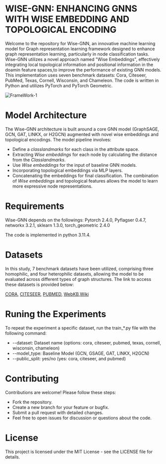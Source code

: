 # WISE-GNN: ENHANCING GNNS WITH WISE EMBEDDING AND TOPOLOGICAL ENCODING
Welcome to the repository for Wise-GNN, an innovative machine learning model for Graph representation learning framework designed to enhance graph representation learning, particularly in node classification tasks. Wise-GNN utilizes a  novel approach named "Wise Embeddings", effectively integrating local topological information and positional information in the doamin feature spaces,to improve the performance of existing GNN models. This implementation uses seven benchmark datasets: Cora, Citeseer, PubMed, Texas, Cornell, Wisconsin, and Chameleon. The code is written in Python and utilizes PyTorch and PyTorch Geometric.

![FrameWork-1](https://github.com/joshem163/WISE-GNN/assets/133717791/89269231-6105-4529-bdb1-9cbc59695eb3)

# Model Architecture
The Wise-GNN architecture is built around a core GNN model (GraphSAGE, GCN, GAT, LINKX, or H2GCN) augmented with novel wise embeddings and topological encodings. The model pipeline involves:
- Define a *classlandmarks* for each class in the attribute space.
- Extracting *Wise embeddings* for each node by calculating the distance from the *Classlandmarks*.
- Use *Wise embeddings* for the input of baseline GNN models.
- Incorporating topological embeddings via MLP layers.
- Concatenating the embeddings for final classification.
The combination of *Wise embeddings* and topological features allows the model to learn more expressive node representations.


# Requirements
Wise-GNN depends on the followings:
Pytorch 2.4.0, Pyflagser 0.4.7, networkx 3.2.1, sklearn 1.3.0, torch_geometric 2.4.0

   
The code is implemented in python 3.11.4. 
# Datasets
In this study,  7 benchmark datasets have been utilized, comprising three homophilic, and four heterophilic datasets, allowing the model to be evaluated across different types of graph structures. The link to access these datasets is provided below:

[CORA](https://linqs-data.soe.ucsc.edu/public/datasets/cora/cora.zip), [CITESEER](https://linqs-data.soe.ucsc.edu/public/datasets/citeseer-doc-classification/citeseer-doc-classification.zip), [PUBMED](https://linqs-data.soe.ucsc.edu/public/datasets/pubmed-diabetes/pubmed-diabetes.zip), [WebKB](https://github.com/bingzhewei/geom-gcn/tree/master/new_data),[Wiki](https://github.com/benedekrozemberczki/MUSAE/tree/master/input)



# Runing the  Experiments
To repeat the experiment a specific dataset, run the train_*.py file with the following command:
- --dataset: Dataset name (options: cora, citeseer, pubmed, texas, cornell, wisconsin, chameleon)
- --model_type: Baseline Model (GCN, GSAGE, GAT, LINKX, H2GCN)
- --public_split: yes/no (yes: cora, citeseer, and pubmed)   

# Contributing
Contributions are welcome! Please follow these steps:

- Fork the repository.
- Create a new branch for your feature or bugfix.
- Submit a pull request with detailed changes.
- Feel free to open issues for discussion or questions about the code.
# License
This project is licensed under the MIT License - see the LICENSE file for details.

